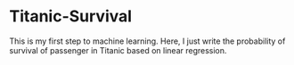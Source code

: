 # Titanic-Survival
This is my first step to machine learning. Here, I just write the probability of survival of passenger in Titanic based on linear regression.
